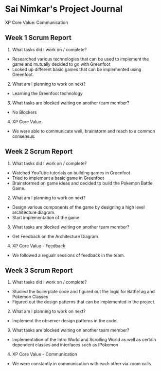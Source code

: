 # Sai Nimkar's Project Journal

XP Core Value: Communication

## Week 1 Scrum Report 
1. What tasks did I work on / complete?

- Researched various technologies that can be used to implement the game and mutually decided to go with Greenfoot
- Looked up different basic games that can be implemented using Greenfoot.

2. What am I planning to work on next?
- Learning the Greenfoot technology

3. What tasks are blocked waiting on another team member?
- No Blockers

4. XP Core Value
- We were able to communicate well, brainstorm and reach to a common consensus.

## Week 2 Scrum Report

1. What tasks did I work on / complete?
- Watched YouTube tutorials on building games in Greenfoot
- Tried to implement a basic game in Greenfoot
- Brainstormed on game ideas and decided to build the Pokemon Battle Game.

2. What am I planning to work on next?
- Design various components of the game by designing a high level architecture diagram.
- Start implementation of the game

3. What tasks are blocked waiting on another team member?
- Get Feedback on the Architecture Diagram.

4. XP Core Value - Feedback
- We followed a regualr sessions of feedback in the team. 

## Week 3 Scrum Report
1. What tasks did I work on / complete?
- Studied the boilerplate code and figured out the logic for BattleTag and Pokemon Classes
- Figured out the design patterns that can be implemented in the project.

2. What am I planning to work on next?
- Implement the observer design patterns in the code.

3. What tasks are blocked waiting on another team member?
- Implementation of the Intro World and Scrolling World as well as certain dependent classes and interfaces such as IPokemon

4. XP Core Value - Communication
- We were constantly in communication with each other via zoom calls


